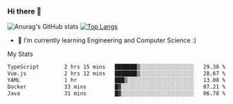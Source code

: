### Hi there 👋

![Anurag's GitHub stats](https://github-readme-stats.vercel.app/api?username=MatteoIorio11&show_icons=true&theme=dark) 
[![Top Langs](https://github-readme-stats.vercel.app/api/top-langs/?username=MatteoIorio11&theme=dark)](https://github.com/MatteoIorio11/github-readme-stats)

- 🌱 I’m currently learning Engineering and Computer Science :)

<!--
**MatteoIorio11/MatteoIorio11** is a ✨ _special_ ✨ repository because its `README.md` (this file) appears on your GitHub profile.

Here are some ideas to get you started:

- 🔭 I’m currently working on ...
- 🌱 I’m currently learning ...
- 👯 I’m looking to collaborate on ...
- 🤔 I’m looking for help with ...
- 💬 Ask me about ...
- 📫 How to reach me: ...
- 😄 Pronouns: ...
- ⚡ Fun fact: ...
-->
My Stats
<!--START_SECTION:waka-->

```txt
TypeScript        2 hrs 15 mins   ███████▒░░░░░░░░░░░░░░░░░   29.38 %
Vue.js            2 hrs 12 mins   ███████▒░░░░░░░░░░░░░░░░░   28.67 %
YAML              1 hr            ███▒░░░░░░░░░░░░░░░░░░░░░   13.08 %
Docker            33 mins         █▓░░░░░░░░░░░░░░░░░░░░░░░   07.21 %
Java              31 mins         █▓░░░░░░░░░░░░░░░░░░░░░░░   06.78 %
```

<!--END_SECTION:waka-->
